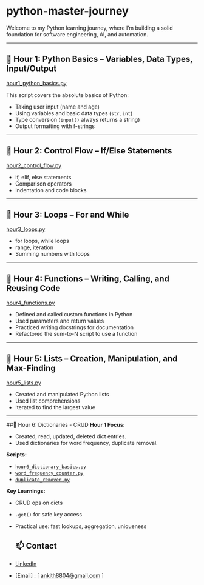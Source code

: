 # python-master-journey

Welcome to my Python learning journey, where I’m building a solid foundation for software engineering, AI, and automation.


---

## 🚩 Hour 1: Python Basics – Variables, Data Types, Input/Output

[hour1_python_basics.py](hour1_python_basics.py)

This script covers the absolute basics of Python:
- Taking user input (name and age)
- Using variables and basic data types (`str`, `int`)
- Type conversion (`input()` always returns a string)
- Output formatting with f-strings


---



## 🚩 Hour 2: Control Flow – If/Else Statements

[hour2_control_flow.py](hour2_control_flow.py)

- if, elif, else statements
- Comparison operators
- Indentation and code blocks


---

## 🚩 Hour 3: Loops – For and While

[hour3_loops.py](hour3_loops.py)

- for loops, while loops
- range, iteration
- Summing numbers with loops


---


## 🚩 Hour 4: Functions – Writing, Calling, and Reusing Code
[hour4_functions.py](hour4_functions.py)
- Defined and called custom functions in Python
- Used parameters and return values
- Practiced writing docstrings for documentation
- Refactored the sum-to-N script to use a function

---

## 🚩 Hour 5: Lists – Creation, Manipulation, and Max-Finding
[hour5_lists.py](hour5_lists.py)
- Created and manipulated Python lists
- Used list comprehensions
- Iterated to find the largest value

---
##🚩 Hour 6: Dictionaries - CRUD
**Hour 1 Focus:**
- Created, read, updated, deleted dict entries.
- Used dictionaries for word frequency, duplicate removal.

**Scripts:**
- [`hour6_dictionary_basics.py`](hour6_dictionary_basics.py)
- [`word_frequency_counter.py`](word_frequency_counter.py)
- [`duplicate_remover.py`](duplicate_remover.py)

**Key Learnings:**
- CRUD ops on dicts
- `.get()` for safe key access
- Practical use: fast lookups, aggregation, uniqueness




  ## 📫 Contact

- [LinkedIn](https://linkedin.com/in/your-link)
- [Email] : [ ankith8804@gmail.com ]
